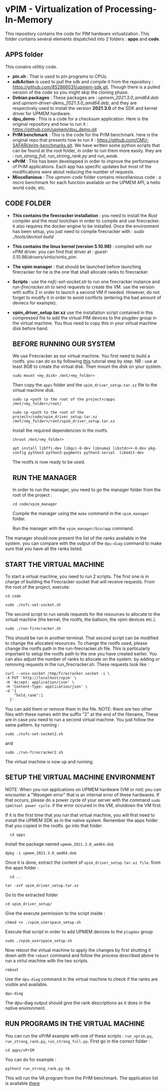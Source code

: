 # vPIM - Virtualization of Processing-In-Memory

This repository contains the code for PIM hardware virtualization. 
This folder contains several elements dispatched into 2 folders : **apps** and **code**.

## APPS folder
This conains utilitiy code.
- **pin.sh** : That is used to pin programs to CPUs.
- **sdkAction** is used to pull the sdk and compile it from the repository : https://github.com/852866031/upmem-sdk.git. Though there is a pulled version of the code so you might skip the cloning phase. 
- **Debian packages** : These packages are : *upmem_2021.3.0_amd64.deb* and *upmem-driver-dkms_2021.3.0_amd64.deb*; and they are respectively used to install the  version **2021.3.0** of the SDK and kernel driver for UPMEM hardware. 
- **dpu_demo** : This is a code for a checksum application. Here is the original repository and how to run it : https://github.com/upmem/dpu_demo.git
- **PrIM benchmark** : This is the code for the PrIM benchmark. here is the original repo that presents how to run it : https://github.com/CMU-SAFARI/prim-benchmarks.git. We have written some python scripts that can be found at the root folder, in order to run them more easily. they are : *run_strong_full*, *run_strong_rank.py* and *run_weak*.
- **vPrIM** : This has been developped in order to improve the performance of PrIM applications. Each app has specific updates but most of the modifications were about reducing the number of requests.
- **Miscellanious** : The *upmem-code* folder contains miscellanious code : a micro benchmark for each function available un the UPMEM API, a hello world code, etc. 

## CODE FOLDER
- **This contains the firecracker installation** : you need to install the *Rust* compiler and the musl toolchain in order to compile and use firecracker. it also requires the docker engine to be installed.
Once the environment has been setup, you just need to compile firecracker with : *sudo ./tools/devtool build*
- **This contains the linux kernel (version 5.10.98)** :  compiled with our vPIM driver. you can find that driver at : *guest-5.10.98/drivers/virtio/virtio_pim*.
- **The vpim manager** : that should be launched before launching firecracker for he is the one that shall allocate ranks to firecracker.
- **Scripts** : use the *nsfc-set-socket.sh* to run one firecracker instance and *run-firecracker.sh* to send requests to create the VM. use the version with suffix 2 in order to launch a second VM if needed. However, do not forget to modify it in order to avoid conflicts (entering the bad amount of deviecs for example).
- **vpim_driver_setup.tar.xz** use the installation script contained in this compressed file to add the virtual PIM devices to the plugdev group in the virtual machine. You thus need to copy this in your virtual machine disk before hand.

  ## BEFORE RUNNING OUR SYSTEM

  We use Firecracker as our virtual machine. You first need to build a rootfs. you can do so by following [this](https://happybear.medium.com/building-ubuntu-20-04-root-filesystem-for-firecracker-e3f4267e58cc) tutorial step by step.
  NB : use at least 8GB to create the virtual disk.
  Then mount the disk on your system.
  ```
  sudo mount <my_disk> /mnt/<my_folder>
  ```
  Then copy the ```apps``` folder and the ```vpim_driver_setup.tar.xz```  file to the virtual machine disk.
  ```
  sudo cp <path to the root of the project>/apps /mnt/<my_folder>/root/
  ```
  ```
  sudo cp <path to the root of the project>/code/vpim_driver_setup.tar.xz /mnt/<my_folder>/root/vpim_driver_setup.tar.xz
  ```
   Install the required dependencies in the rootfs. 
  ```
  chroot /mnt/<my_folder>
  ```
  ```
  apt install libffi-dev libgcc-8-dev libnuma1 libstdc++-8-dev pkg-config python3 python3-pygments python3-serial  libedit-dev
  ```
  The rootfs is now ready to be used.

  ## RUN THE MANAGER
  In order to run the manager, you need to go the manager folder from the root of the project :
  ```
  cd code/vpim_manager
  ```
  Compile the manager using the ```make``` command in the ```vpim_manager``` folder.

  Run the manager with the ```vpim_manager/bin/app``` command.

The manager should now present the list of the ranks available in the system. you can compare with the output of the ```dpu-diag``` command to make sure that you have all the ranks listed. 

## START THE VIRTUAL MACHINE 

  To start a virtual machine, you need to run 2 scripts. 
  The first one is in charge of building the Firecracker socket that will receive requests. From the root of the project, execute: 
  ```
  cd code
  ```
  ```
  sudo ./nsfc-set-socket.sh
  ```
  The second script to run sends requests for the resources to allocate to the virtual machine (the kernel, the rootfs, the balloon, the vpim devices etc.).
  ```
  sudo ./run-firecracker.sh
  ```
  This should be run in another terminal. 
  That second script can be modified to change the allocated resources. 
  To change the rootfs used, please change the rootfs path in the run-firecracker.sh file. This is particularly important to setup the rootfs path to the one you have created earlier. 
  You can also adjust the number of ranks to allocate on the system. by adding or removing requests in the run_firecracker.sh. These requests look like : 
  ```
 curl --unix-socket /tmp/firecracker.socket -i \
  -X PUT 'http://localhost/vpim' \
  -H 'Accept: application/json' \
  -H 'Content-Type: application/json' \
  -d '{
      "hold_rank":1
    }'
```
You can add them or remove them in the file. 
NOTE: there are two other files with these names with the suffix "2" at the end of the filename, These are in case you need to run a second virtual machine. You just follow the same pattern. by running : 
  ```
  sudo ./nsfc-set-socket2.sh
  ```
and 
  ```
  sudo ./run-firecracker2.sh
  ```
The virtual machine is now up and running. 

  ## SETUP THE VIRTUAL MACHINE ENVIRONMENT
  NOTE: When you run applications on UPMEM hardware (VM or not) you can encounter a "Wavegen error" that is an internal error of these hardwares. If that occurs, please do a power cycle of your server with the command ```sudo ipmitool power cycle```. if the error occured in the VM, shutdown the VM first.

  If it is the first time that you run that virtual machine, you will first need to install the UPMEM SDK as in the native system. Remember the apps folder that you copied in the rootfs. go into that folder.
```
  cd apps
```
Install the package named ```upmem_2021.3.0_amd64.deb```
```
dpkg -i upmem_2021.3.0_amd64.deb
```
Once it is done, extract the content of ```vpim_driver_setup.tar.xz file```. from the apps folder :
```
  cd ..
```
```
tar -xvf vpim_driver_setup.tar.xz
```
Go to the extracted folder
```
cd vpim_driver_setup/
```
Give the execute permission to the script inside :
```
chmod +x ./vpim_userspace_setup.sh
```
Execute that script in order to add UPMEM devices to the ```plugdev``` group
```
sudo ./vpim_userspace_setup.sh
```
Now reboot the virtual machine to apply the changes by first shutting it down with the ```reboot``` command and follow the process described above to run a virtul machine with the two scripts. 
```
reboot
```
Use the ```dpu-diag``` command in the virtual machine to check if the ranks are visible and available.
```
dpu-diag
```
The dpu-diag output should give the rank descriptions as it does in the native environment. 
## RUN PROGRAMS IN THE VIRTUAL MACHINE
You can run the vPrIM example with one of these scripts : ```run_vprim.py```, ```run_strong_rank.py```, ```run_strong_full.py```.
First go in the correct folder : 
```
cd apps/vPrIM
```
You can do for example : 
```
python3 run_strong_rank.py VA
```
This will run the VA program from the PrIM benchmark. The application list is available [there](https://github.com/CMU-SAFARI/prim-benchmarks.git)
 
